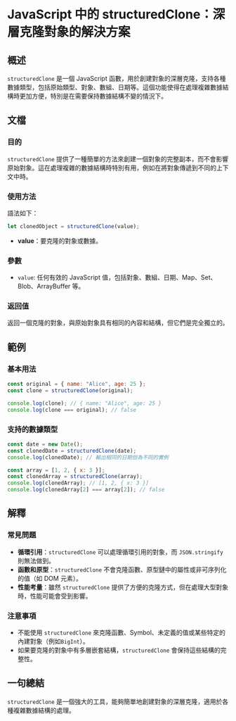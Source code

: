 <!--
Meta Description: # JavaScript 中的 structuredClone：深層克隆對象的解決方案 ## 概述 `structuredClone` 是一個 JavaScript 函數，用於創建對象的深層克隆，支持各種數據類型，包括原始類型、對象、數組、日期等。這個功能使得在處理複雜數據結構時更加方便，特別是在需...
Meta Keywords: structuredclone, javascript, const, console, log
-->

# JavaScript 中的 structuredClone：深層克隆對象的解決方案

## 概述
`structuredClone` 是一個 JavaScript 函數，用於創建對象的深層克隆，支持各種數據類型，包括原始類型、對象、數組、日期等。這個功能使得在處理複雜數據結構時更加方便，特別是在需要保持數據結構不變的情況下。

## 文檔

### 目的
`structuredClone` 提供了一種簡單的方法來創建一個對象的完整副本，而不會影響原始對象。這在處理複雜的數據結構時特別有用，例如在將對象傳遞到不同的上下文中時。

### 使用方法
語法如下：
```javascript
let clonedObject = structuredClone(value);
```
- **value**：要克隆的對象或數據。

### 參數
- `value`: 任何有效的 JavaScript 值，包括對象、數組、日期、Map、Set、Blob、ArrayBuffer 等。

### 返回值
返回一個克隆的對象，與原始對象具有相同的內容和結構，但它們是完全獨立的。

## 範例

### 基本用法
```javascript
const original = { name: "Alice", age: 25 };
const clone = structuredClone(original);

console.log(clone); // { name: "Alice", age: 25 }
console.log(clone === original); // false
```

### 支持的數據類型
```javascript
const date = new Date();
const clonedDate = structuredClone(date);
console.log(clonedDate); // 輸出相同的日期但為不同的實例

const array = [1, 2, { x: 3 }];
const clonedArray = structuredClone(array);
console.log(clonedArray); // [1, 2, { x: 3 }]
console.log(clonedArray[2] === array[2]); // false
```

## 解釋

### 常見問題
- **循環引用**：`structuredClone` 可以處理循環引用的對象，而 `JSON.stringify` 則無法做到。
- **函數和原型**：`structuredClone` 不會克隆函數、原型鏈中的屬性或非可序列化的值（如 DOM 元素）。
- **性能考量**：雖然 `structuredClone` 提供了方便的克隆方式，但在處理大型對象時，性能可能會受到影響。

### 注意事項
- 不能使用 `structuredClone` 來克隆函數、Symbol、未定義的值或某些特定的內建對象（例如`BigInt`）。
- 如果要克隆的對象中有多層嵌套結構，`structuredClone` 會保持這些結構的完整性。

## 一句總結
`structuredClone` 是一個強大的工具，能夠簡單地創建對象的深層克隆，適用於各種複雜數據結構的處理。